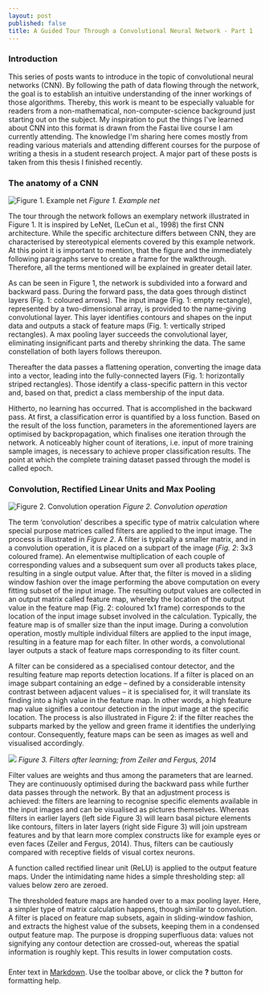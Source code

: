 ```yaml
---
layout: post
published: false
title: A Guided Tour Through a Convolutional Neural Network - Part 1
---
```

### Introduction

This series of posts wants to introduce in the topic of convolutional neural networks (CNN). By following the path of data flowing through the network, the goal is to establish an intuitive understanding of the inner workings of those algorithms. Thereby, this work is meant to be especially valuable for readers from a non-mathematical, non-computer-science background just starting out on the subject. My inspiration to put the things I've learned about CNN into this format is drawn from the Fastai live course I am currently attending. The knowledge I'm sharing here comes mostly from reading various materials and attending different courses for the purpose of writing a thesis in a student research project. A major part of these posts is taken from this thesis I finished recently.

### The anatomy of a CNN

![Figure 1. Example net]({{site.baseurl}}/img/example_net.tif)
*Figure 1. Example net*

The tour through the network follows an exemplary network illustrated in Figure 1. It is inspired by LeNet, (LeCun et al., 1998) the first CNN architecture. While the specific architecture differs between CNN, they are characterised by stereotypical elements covered by this example network. At this point it is important to mention, that the figure and the immediately following paragraphs serve to create a frame for the walkthrough. Therefore, all the terms mentioned will be explained in greater detail later.

As can be seen in Figure 1, the network is subdivided into a forward and backward pass. During the forward pass, the data goes through distinct layers (Fig. 1: coloured arrows). The input image (Fig. 1: empty rectangle), represented by a two-dimensional array, is provided to the name-giving convolutional layer. This layer identifies contours and shapes on the input data and outputs a stack of feature maps (Fig. 1: vertically striped rectangles). A max pooling layer succeeds the convolutional layer, eliminating insignificant parts and thereby shrinking the data. The same constellation of both layers follows thereupon.

Thereafter the data passes a flattening operation, converting the image data into a vector, leading into the fully-connected layers (Fig. 1: horizontally striped rectangles). Those identify a class-specific pattern in this vector and, based on that, predict a class membership of the input data.

Hitherto, no learning has occurred. That is accomplished in the backward pass. At first, a classification error is quantified by a loss function. Based on the result of the loss function, parameters in the aforementioned layers are optimised by backpropagation, which finalises one iteration through the network. A noticeably higher count of iterations, i.e. input of more training sample images, is necessary to achieve proper classification results. The point at which the complete training dataset passed through the model is called epoch.

### Convolution, Rectified Linear Units and Max Pooling

![Figure 2. Convolution operation]({{site.baseurl}}/img/convolution_.png)
*Figure 2. Convolution operation*

The term ‘convolution’ describes a specific type of matrix calculation where special purpose matrices called filters are applied to the input image. The process is illustrated in *Figure 2*. A filter is typically a smaller matrix, and in a convolution operation, it is placed on a subpart of the image (*Fig. 2*: 3x3 coloured frame). An elementwise multiplication of each couple of corresponding values and a subsequent sum over all products takes place, resulting in a single output value. After that, the filter is moved in a sliding window fashion over the image performing the above computation on every fitting subset of the input image. The resulting output values are collected in an output matrix called feature map, whereby the location of the output value in the feature map (Fig. 2: coloured 1x1 frame) corresponds to the location of the input image subset involved in the calculation. Typically, the feature map is of smaller size than the input image. During a convolution operation, mostly multiple individual filters are applied to the input image, resulting in a feature map for each filter. In other words, a convolutional layer outputs a stack of feature maps corresponding to its filter count.

A filter can be considered as a specialised contour detector, and the resulting feature map reports detection locations. If a filter is placed on an image subpart containing an edge – defined by a considerable intensity contrast between adjacent values – it is specialised for, it will translate its finding into a high value in the feature map. In other words, a high feature map value signifies a contour detection in the input image at the specific location. The process is also illustrated in Figure 2: if the filter reaches the subparts marked by the yellow and green frame it identifies the underlying contour. Consequently, feature maps can be seen as images as well and visualised accordingly.

![]({{site.baseurl}}/img/zeiler_fergus.tif)
*Figure 3. Filters after learning; from Zeiler and Fergus, 2014*

Filter values are weights and thus among the parameters that are learned. They are continuously optimised during the backward pass while further data passes through the network. By that an adjustment process is achieved: the filters are learning to recognise specific elements available in the input images and can be visualised as pictures themselves. Whereas filters in earlier layers (left side Figure 3) will learn basal picture elements like contours, filters in later layers (right side Figure 3) will join upstream features and by that learn more complex constructs like for example eyes or even faces (Zeiler and Fergus, 2014). Thus, filters can be cautiously compared with receptive fields of visual cortex neurons.

A function called rectified linear unit (ReLU) is applied to the output feature maps. Under the intimidating name hides a simple thresholding step: all values below zero are zeroed.

The thresholded feature maps are handed over to a max pooling layer. Here, a simpler type of matrix calculation happens, though similar to convolution. A filter is placed on feature map subsets, again in sliding-window fashion, and extracts the highest value of the subsets, keeping them in a condensed output feature map. The purpose is dropping superfluous data: values not signifying any contour detection are crossed-out, whereas the spatial information is roughly kept. This results in lower computation costs.
### 

Enter text in [Markdown](http://daringfireball.net/projects/markdown/). Use the toolbar above, or click the **?** button for formatting help.
